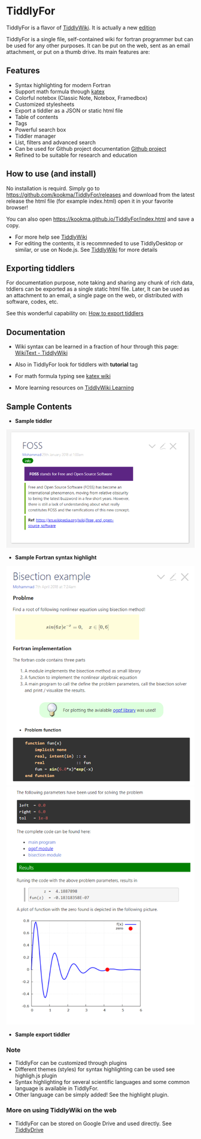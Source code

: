 # TiddlyFor

TiddlyFor is a flavor of [TiddlyWiki](http://tiddlywiki.com). It is actually a new [edition](https://tiddlywiki.com/#Editions)

TiddlyFor is a single file, self-contained wiki for fortran programmer but can be used for any other purposes. It can be put on the web, sent as an email attachment, or put on a thumb drive. Its main features are:

## Features

* Syntax highlighting for modern Fortran
* Support math formula through [katex](https://github.com/khan/katex/wiki)
* Colorful notebox (Classic Note, Notebox, Framedbox)
* Customized stylesheets
* Export a tiddler as a JSON or static html file
* Table of contents
* Tags
* Powerful search box
* Tiddler manager
* List, filters and advanced search
* Can be used for Github project documentation [Github project](https://tiddlywiki.com/#Using%20TiddlyWiki%20for%20GitHub%20project%20documentation)
* Refined to be suitable for research and education

## How to use (and install)
No installation is requird. Simply go to https://github.com/kookma/TiddlyFor/releases and download from the latest release the html file (for example index.html) open it in your favorite browser!

You can also open https://kookma.github.io/TiddlyFor/index.html and save a copy.

* For more help see [TiddlyWiki](http://tiddlywiki.com)
* For editing the contents, it is recommneded to use TiddlyDesktop or similar, or use on Node.js. See [TiddlyWiki](http://tiddlywiki.com) for more details


## Exporting tiddlers
For documentation purpose, note taking and sharing any chunk of rich data, tddlers can be exported as a single static html file. Later, It can be used as an attachment to an email, a single page on the web, or distributed with  software, codes, etc.

See this wonderful capability on: [How to export tiddlers](https://tiddlywiki.com/#Using%20TiddlyWiki%20for%20GitHub%20project%20documentation)


## Documentation

* Wiki syntax can be learned in a fraction of hour through this page: [WikiText - TiddlyWiki](https://tiddlywiki.com/static/WikiText.html)
* Also in TiddlyFor look for tiddlers with **tutorial** tag
* For math formula typing see [katex wiki](https://github.com/khan/katex/wiki)

* More learning resources on [TiddlyWiki Learning](https://tiddlywiki.com/)

## Sample Contents

* **Sample tiddler**


![Sample Tiddler](images/complete_tiddler.png)

* **Sample Fortran syntax highlight**

![Fortran Syntax Highlight](images/sample_tiddler_p1.png)
![Fortran Syntax Highlight](images/sample_tiddler_p2.png)

* **Sample export tiddler**

### Note
* TiddlyFor can be customized through plugins
* Different themes (styles) for syntax highlighting can be used see highligh.js plugin
* Syntax highlighting for several scientific languages and some common language is available in TiddlyFor. 
* Other language can be simply added! See the highlight plugin.

### More on using TiddlyWiki on the web
* TiddlyFor can be stored on Google Drive and used directly. See [TiddlyDrive](https://tiddlywiki.com/#TiddlyDrive%20Add-on%20for%20Google%20Drive%20by%20Joshua%20Stubbs)
